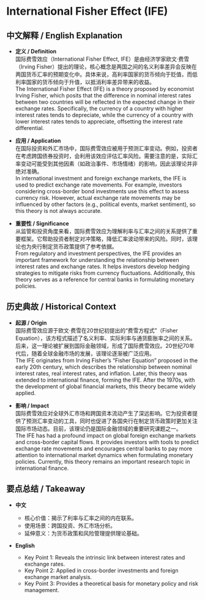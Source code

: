 # International Fisher Effect (IFE)

## 中文解释 / English Explanation

* **定义 / Definition**  
  国际费雪效应（International Fisher Effect, IFE）是由经济学家欧文·费雪（Irving Fisher）提出的理论，核心概念是两国之间的名义利率差异会反映在两国货币汇率的预期变化中。具体来说，高利率国家的货币倾向于贬值，而低利率国家的货币倾向于升值，以抵消利率差异带来的收益。  
  The International Fisher Effect (IFE) is a theory proposed by economist Irving Fisher, which posits that the difference in nominal interest rates between two countries will be reflected in the expected change in their exchange rates. Specifically, the currency of a country with higher interest rates tends to depreciate, while the currency of a country with lower interest rates tends to appreciate, offsetting the interest rate differential.

* **应用 / Application**  
  在国际投资和外汇市场中，国际费雪效应被用于预测汇率变动。例如，投资者在考虑跨国债券投资时，会利用该效应评估汇率风险。需要注意的是，实际汇率变动可能受到其他因素（如政治事件、市场情绪）的影响，因此该理论并非绝对准确。  
  In international investment and foreign exchange markets, the IFE is used to predict exchange rate movements. For example, investors considering cross-border bond investments use this effect to assess currency risk. However, actual exchange rate movements may be influenced by other factors (e.g., political events, market sentiment), so this theory is not always accurate.

* **重要性 / Significance**  
  从监管和投资角度来看，国际费雪效应为理解利率与汇率之间的关系提供了重要框架。它帮助投资者制定对冲策略，降低汇率波动带来的风险。同时，该理论也为央行制定货币政策提供了参考依据。  
  From regulatory and investment perspectives, the IFE provides an important framework for understanding the relationship between interest rates and exchange rates. It helps investors develop hedging strategies to mitigate risks from currency fluctuations. Additionally, this theory serves as a reference for central banks in formulating monetary policies.

## 历史典故 / Historical Context

* **起源 / Origin**  
  国际费雪效应源于欧文·费雪在20世纪初提出的“费雪方程式”（Fisher Equation），该方程式描述了名义利率、实际利率与通货膨胀率之间的关系。后来，这一理论被扩展到国际金融领域，形成了国际费雪效应。20世纪70年代后，随着全球金融市场的发展，该理论逐渐被广泛应用。  
  The IFE originates from Irving Fisher’s “Fisher Equation” proposed in the early 20th century, which describes the relationship between nominal interest rates, real interest rates, and inflation. Later, this theory was extended to international finance, forming the IFE. After the 1970s, with the development of global financial markets, this theory became widely applied.

* **影响 / Impact**  
  国际费雪效应对全球外汇市场和跨国资本流动产生了深远影响。它为投资者提供了预测汇率变动的工具，同时也促进了各国央行在制定货币政策时更加关注国际市场动态。目前，该理论仍是国际金融领域的重要研究课题之一。  
  The IFE has had a profound impact on global foreign exchange markets and cross-border capital flows. It provides investors with tools to predict exchange rate movements and encourages central banks to pay more attention to international market dynamics when formulating monetary policies. Currently, this theory remains an important research topic in international finance.

## 要点总结 / Takeaway

* **中文**  
  - 核心价值：揭示了利率与汇率之间的内在联系。
  - 使用场景：跨国投资、外汇市场分析。
  - 延伸意义：为货币政策和风险管理提供理论基础。

* **English**  
  - Key Point 1: Reveals the intrinsic link between interest rates and exchange rates.
  - Key Point 2: Applied in cross-border investments and foreign exchange market analysis.
  - Key Point 3: Provides a theoretical basis for monetary policy and risk management.
